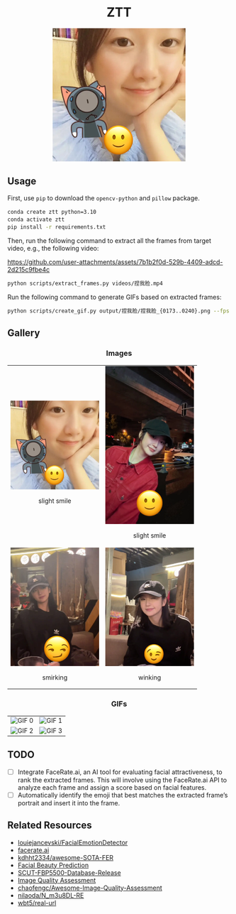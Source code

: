 <div align="center">

# ZTT
<figure>
        <img src="gallery/0.jpg" alt="missing image" style="width: 300px; height: auto;">
        <figcaption></figcaption>
    </figure>
</div>

## Usage

First, use `pip` to download the `opencv-python` and `pillow` package.

```bash
conda create ztt python=3.10
conda activate ztt
pip install -r requirements.txt
```

Then, run the following command to extract all the frames from target video, e.g.,
the following video:

https://github.com/user-attachments/assets/7b1b2f0d-529b-4409-adcd-2d215c9fbe4c

```bash
python scripts/extract_frames.py videos/捏我脸.mp4
```

Run the following command to generate GIFs based on extracted frames:

```bash
python scripts/create_gif.py output/捏我脸/捏我脸_{0173..0240}.png --fps 30
```

## Gallery

<div align="center" style="text-align: center;">

### Images
<table>
    <tr>
        <td>
            <img src="gallery/0.jpg" alt="Image 0" width="200"><br>
            <p>slight smile</p>
        </td>
        <td>
            <img src="gallery/2.png" alt="Image 2" width="200"><br>
            <p>slight smile</p>
        </td>
    </tr>
    <tr>
        <td>
            <img src="gallery/1.png" alt="Image 1" width="200"><br>
            <p>smirking</p>
        </td>
        <td>
            <img src="gallery/3.png" alt="Image 3" width="200"><br>
            <p>winking</p>
        </td>
    </tr>
</table>
</div>

<div align="center" style="text-align: center;">

### GIFs
<table>
    <tr>
        <td>
            <img src="gallery/捏我脸_0000-捏我脸_0084-10fps.gif" alt="GIF 0" width="200">
        </td>
        <td>
            <img src="gallery/捏我脸_0086-捏我脸_0116-10fps.gif" alt="GIF 1" width="200">
        </td>
    </tr>
    <tr>
        <td>
            <img src="gallery/捏我脸_0144-捏我脸_0172-10fps.gif" alt="GIF 2" width="200">
        </td>
        <td>
            <img src="gallery/捏我脸_0210-捏我脸_0240-20fps.gif" alt="GIF 3" width="200">
        </td>
    </tr>
</table>
</div>

## TODO

- [ ] Integrate FaceRate.ai, an AI tool for evaluating facial attractiveness, to rank the extracted frames. This will involve using the FaceRate.ai API to analyze each frame and assign a score based on facial features.
- [ ] Automatically identify the emoji that best matches the extracted frame’s portrait and insert it into the frame.

## Related Resources

- [louiejancevski/FacialEmotionDetector](https://github.com/louiejancevski/FacialEmotionDetector)
- [facerate.ai](https://facerate.ai/app)
- [kdhht2334/awesome-SOTA-FER](https://github.com/kdhht2334/awesome-SOTA-FER)
- [Facial Beauty Prediction](https://paperswithcode.com/task/facial-beauty-prediction)
- [SCUT-FBP5500-Database-Release](https://github.com/HCIILAB/SCUT-FBP5500-Database-Release)
- [Image Quality Assessment](https://paperswithcode.com/task/image-quality-assessment)
- [chaofengc/Awesome-Image-Quality-Assessment](https://github.com/chaofengc/Awesome-Image-Quality-Assessment)
- [nilaoda/N_m3u8DL-RE](https://github.com/nilaoda/N_m3u8DL-RE)
- [wbt5/real-url](https://github.com/wbt5/real-url)
